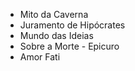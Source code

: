 - Mito da Caverna
- Juramento de Hipócrates
- Mundo das Ideias 
- Sobre a Morte - Epicuro
- Amor Fati